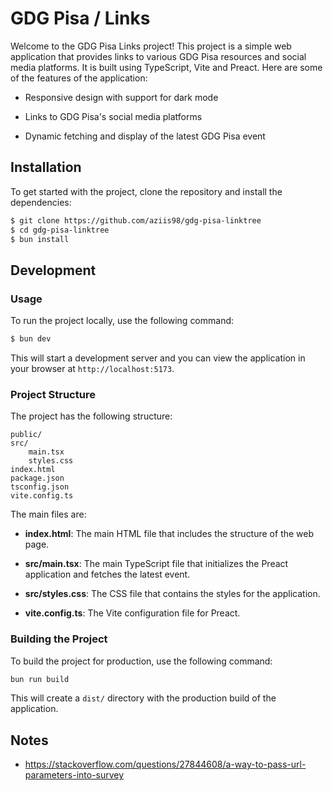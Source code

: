 # GDG Pisa / Links

Welcome to the GDG Pisa Links project! This project is a simple web application
that provides links to various GDG Pisa resources and social media platforms. It
is built using TypeScript, Vite and Preact. Here are some of the features of the
application:

-   Responsive design with support for dark mode

-   Links to GDG Pisa's social media platforms

-   Dynamic fetching and display of the latest GDG Pisa event

## Installation

To get started with the project, clone the repository and install the
dependencies:

```sh
$ git clone https://github.com/aziis98/gdg-pisa-linktree
$ cd gdg-pisa-linktree
$ bun install
```

## Development

### Usage

To run the project locally, use the following command:

```sh
$ bun dev
```

This will start a development server and you can view the application in your
browser at `http://localhost:5173`.

### Project Structure

The project has the following structure:

```
public/
src/
    main.tsx
    styles.css
index.html
package.json
tsconfig.json
vite.config.ts
```

The main files are:

-   **index.html**: The main HTML file that includes the structure of the web
    page.

-   **src/main.tsx**: The main TypeScript file that initializes the Preact
    application and fetches the latest event.

-   **src/styles.css**: The CSS file that contains the styles for the
    application.

-   **vite.config.ts**: The Vite configuration file for Preact.

### Building the Project

To build the project for production, use the following command:

```sh
bun run build
```

This will create a `dist/` directory with the production build of the
application.

## Notes

-   https://stackoverflow.com/questions/27844608/a-way-to-pass-url-parameters-into-survey
